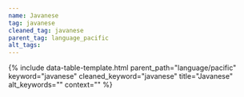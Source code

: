 ```yaml
---
name: Javanese
tag: javanese
cleaned_tag: javanese
parent_tag: language_pacific
alt_tags: 
---
```


{% include data-table-template.html 
  parent_path="language/pacific" 
  keyword="javanese" 
  cleaned_keyword="javanese" 
  title="Javanese"
  alt_keywords=""
  context=""
%}


